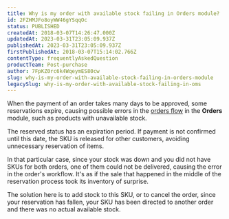```yaml
---
title: Why is my order with available stock failing in Orders module?
id: 2FZHMJFo8oyWW46gYSqqOc
status: PUBLISHED
createdAt: 2018-03-07T14:26:47.000Z
updatedAt: 2023-03-31T23:05:09.937Z
publishedAt: 2023-03-31T23:05:09.937Z
firstPublishedAt: 2018-03-07T15:14:02.766Z
contentType: frequentlyAskedQuestion
productTeam: Post-purchase
author: 7FpKZ0rc6k4WqeymES80cw
slug: why-is-my-order-with-available-stock-failing-in-orders-module
legacySlug: why-is-my-order-with-available-stock-failing-in-oms
---
```


When the payment of an order takes many days to be approved, some reservations expire, causing possible errors in the [orders flow](https://help.vtex.com/en/tutorial/fluxo-e-status-de-pedidos--tutorials_196) in the **Orders** module, such as products with unavailable stock.

The reserved status has an expiration period. If payment is not confirmed until this date, the SKU is released for other customers, avoiding unnecessary reservation of items.

In that particular case, since your stock was down and you did not have SKUs for both orders, one of them could not be delivered, causing the error in the order's workflow. It's as if the sale that happened in the middle of the reservation process took its inventory of surprise.

The solution here is to add stock to this SKU, or to cancel the order, since your reservation has fallen, your SKU has been directed to another order and there was no actual available stock.
